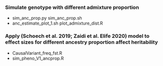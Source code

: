 ### Simulate genotype with different admixture proportion
* sim_anc_prop.py sim_anc_prop.sh
* anc_estimate_plot_1.sh plot_admixture_dist.R 

### Apply (Schoech et al. 2019; Zaidi et al. Elife 2020) model to effect sizes for different ancestry proportion affect heritability
* CausalVariant_freq_fst.R
* sim_pheno_V1_ancprop.R

